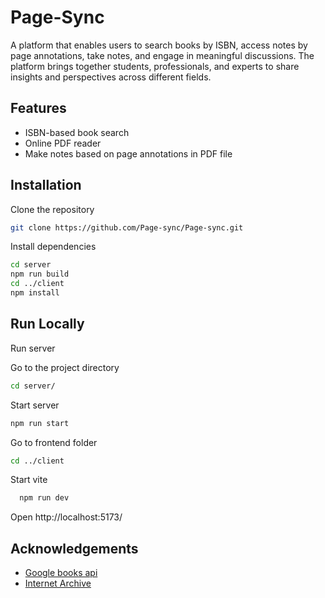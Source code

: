 # Page-Sync

A platform that enables users to search books by ISBN, access notes by page annotations, take notes, and engage in meaningful discussions. The platform brings together students, professionals, and experts to share insights and perspectives across different fields.

## Features

- ISBN-based book search
- Online PDF reader
- Make notes based on page annotations in PDF file

## Installation

Clone the repository

```bash
git clone https://github.com/Page-sync/Page-sync.git
```

Install dependencies

```bash
cd server
npm run build
cd ../client
npm install
```

## Run Locally

Run server

Go to the project directory

```bash
cd server/
```

Start server

```bash
npm run start
```

Go to frontend folder

```bash
cd ../client
```

Start vite

```bash
  npm run dev
```

Open http://localhost:5173/

## Acknowledgements

- [Google books api](https://www.googleapis.com/books/v1/volumes)
- [Internet Archive](https://archive.org/developers/index-apis.html)
